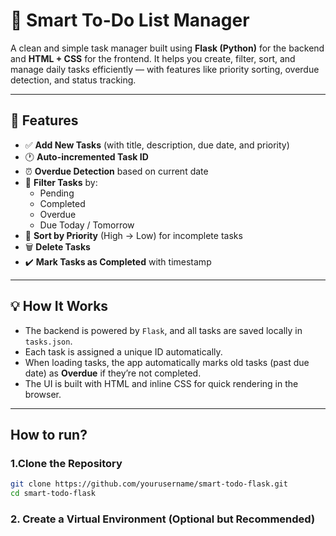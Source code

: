 # 📝 Smart To-Do List Manager

A clean and simple task manager built using **Flask (Python)** for the backend and **HTML + CSS** for the frontend. It helps you create, filter, sort, and manage daily tasks efficiently — with features like priority sorting, overdue detection, and status tracking.

---

## 🚀 Features

- ✅ **Add New Tasks** (with title, description, due date, and priority)
- 🕐 **Auto-incremented Task ID**
- ⏰ **Overdue Detection** based on current date
- 📅 **Filter Tasks** by:
  - Pending
  - Completed
  - Overdue
  - Due Today / Tomorrow
- 🔽 **Sort by Priority** (High → Low) for incomplete tasks
- 🗑️ **Delete Tasks**
- ✔️ **Mark Tasks as Completed** with timestamp

---

## 💡 How It Works

- The backend is powered by `Flask`, and all tasks are saved locally in `tasks.json`.
- Each task is assigned a unique ID automatically.
- When loading tasks, the app automatically marks old tasks (past due date) as **Overdue** if they’re not completed.
- The UI is built with HTML and inline CSS for quick rendering in the browser.

---

##  How to run?

### 1.Clone the Repository
```bash
git clone https://github.com/yourusername/smart-todo-flask.git
cd smart-todo-flask
```

### 2. Create a Virtual Environment (Optional but Recommended)








